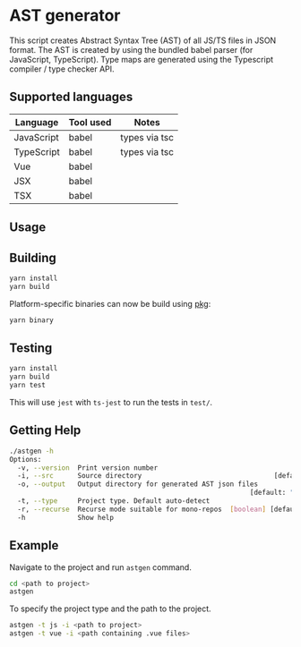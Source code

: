 # AST generator

This script creates Abstract Syntax Tree (AST) of all JS/TS files in JSON format.
The AST is created by using the bundled babel parser (for JavaScript, TypeScript).
Type maps are generated using the Typescript compiler / type checker API.

## Supported languages

| Language   | Tool used                   | Notes         |
| ---------- | --------------------------- | ------------- |
| JavaScript | babel                       | types via tsc |
| TypeScript | babel                       | types via tsc |
| Vue        | babel                       |               |
| JSX        | babel                       |               |
| TSX        | babel                       |               |

## Usage

## Building

```bash
yarn install
yarn build
```

Platform-specific binaries can now be build using [pkg](https://github.com/yao-pkg/pkg):

```bash
yarn binary
```

## Testing

```bash
yarn install
yarn build
yarn test
```

This will use `jest` with `ts-jest` to run the tests in `test/`.

## Getting Help

```bash
./astgen -h
Options:
  -v, --version  Print version number                                  [boolean]
  -i, --src      Source directory                                 [default: "."]
  -o, --output   Output directory for generated AST json files
                                                            [default: "ast_out"]
  -t, --type     Project type. Default auto-detect
  -r, --recurse  Recurse mode suitable for mono-repos  [boolean] [default: true]
  -h             Show help                                             [boolean]
```

## Example

Navigate to the project and run `astgen` command.

```bash
cd <path to project>
astgen
```

To specify the project type and the path to the project.

```bash
astgen -t js -i <path to project>
astgen -t vue -i <path containing .vue files>
```
